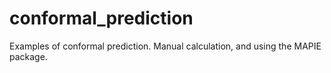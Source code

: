 # conformal_prediction
Examples of conformal prediction. Manual calculation, and using the MAPIE package.
